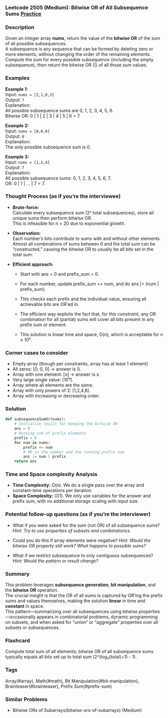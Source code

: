 ### Leetcode 2505 (Medium): Bitwise OR of All Subsequence Sums [Practice](https://leetcode.com/problems/bitwise-or-of-all-subsequence-sums)

### Description  
Given an integer array **nums**, return the value of the **bitwise OR** of the sum of all possible subsequences.  
A subsequence is any sequence that can be formed by deleting zero or more elements, without changing the order of the remaining elements. Compute the sum for every possible subsequence (including the empty subsequence), then return the bitwise OR (|) of all those sum values.

### Examples  

**Example 1:**  
Input: `nums = [2,1,0,3]`  
Output: `7`  
Explanation:  
All possible subsequence sums are 0, 1, 2, 3, 4, 5, 6.  
Bitwise OR: 0 | 1 | 2 | 3 | 4 | 5 | 6 = 7.

**Example 2:**  
Input: `nums = [0,0,0]`  
Output: `0`  
Explanation:  
The only possible subsequence sum is 0.

**Example 3:**  
Input: `nums = [1,2,4]`  
Output: `7`  
Explanation:  
All possible subsequence sums: 0, 1, 2, 3, 4, 5, 6, 7.  
OR: 0 | 1 | ... | 7 = 7.

### Thought Process (as if you’re the interviewee)  
- **Brute-force:**  
  Calculate every subsequence sum (2ⁿ total subsequences), store all unique sums then perform bitwise OR.  
  This is infeasible for n > 20 due to exponential growth.

- **Observation:**  
  Each number’s bits contribute to sums with and without other elements. Almost all combinations of sums between 0 and the total sum can be “constructed,” causing the bitwise OR to usually be all bits set in the total sum.

- **Efficient approach:**  
  - Start with ans = 0 and prefix_sum = 0.
  - For each number, update prefix_sum += num, and do ans |= (num | prefix_sum).
  - This checks each prefix and the individual value, ensuring all achievable bits are OR'ed in.

  - The efficient way exploits the fact that, for *this constraint*, any OR combination for all (partial) sums will cover all bits present in any prefix sum or element.
  
  - This solution is linear time and space, O(n), which is acceptable for n ≤ 10⁵.

### Corner cases to consider  
- Empty array (though per constraints, array has at least 1 element)
- All zeros: [0, 0, 0] → answer is 0.
- Array with one element: [x] → answer is x.
- Very large single value: [10⁹].
- Array where all elements are the same.
- Array with only powers of 2: [1,2,4,8].
- Array with increasing or decreasing order.

### Solution

```python
def subsequenceSumOr(nums):
    # Initialize result for keeping the bitwise OR
    ans = 0
    # Running sum of prefix elements
    prefix = 0
    for num in nums:
        prefix += num
        # OR in the number and the running prefix sum
        ans |= num | prefix
    return ans
```

### Time and Space complexity Analysis  

- **Time Complexity:** O(n). We do a single pass over the array and constant-time operations per iteration.
- **Space Complexity:** O(1). We only use variables for the answer and prefix sum, with no additional storage scaling with input size.

### Potential follow-up questions (as if you’re the interviewer)  

- What if you were asked for the sum (not OR) of all subsequence sums?
  *Hint: Try to use properties of subsets and combinatorics.*

- Could you do this if array elements were negative?
  *Hint: Would the bitwise OR property still work? What happens to possible sums?*

- What if we restrict subsequence to only contiguous subsequences?
  *Hint: Would the pattern or result change?*

### Summary
This problem leverages **subsequence generation**, **bit manipulation**, and the **bitwise OR** operation.  
The crucial insight is that the OR of all sums is captured by OR’ing the prefix sums and values themselves, making the solution **linear** in time and **constant** in space.  
This pattern—summarizing over all subsequences using bitwise properties—occasionally appears in combinatorial problems, dynamic programming on subsets, and when asked for “union” or “aggregate” properties over all subsets or subsequences.


### Flashcard
Compute total sum of all elements; bitwise OR of all subsequence sums typically equals all bits set up to total sum (2^(log₂(total)+1) - 1).

### Tags
Array(#array), Math(#math), Bit Manipulation(#bit-manipulation), Brainteaser(#brainteaser), Prefix Sum(#prefix-sum)

### Similar Problems
- Bitwise ORs of Subarrays(bitwise-ors-of-subarrays) (Medium)